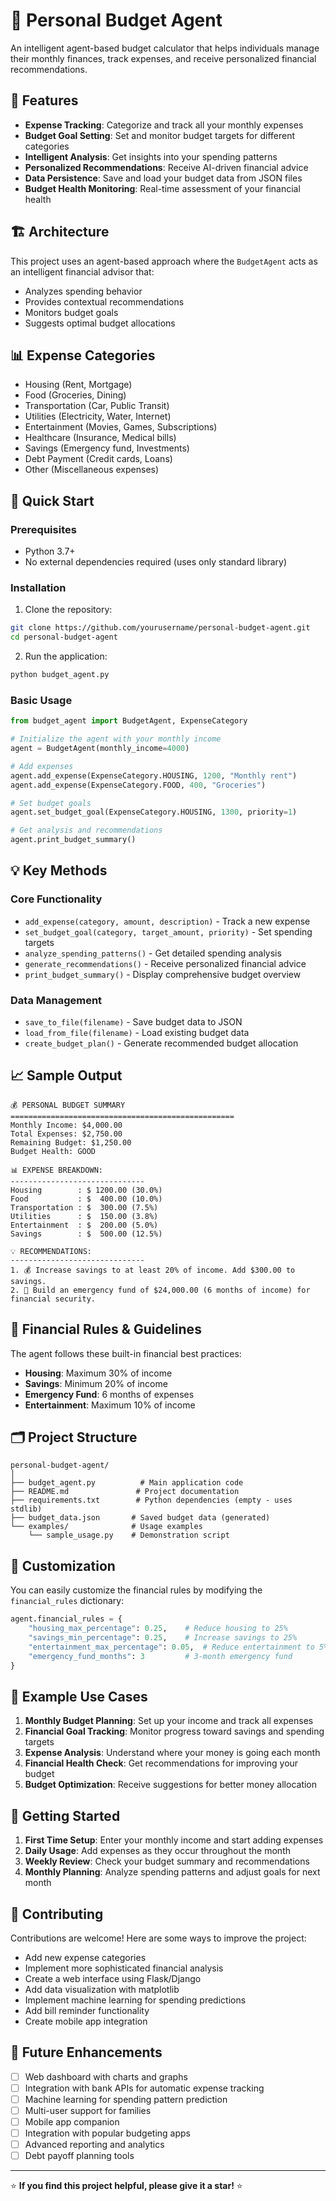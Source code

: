 # 🤖 Personal Budget Agent

An intelligent agent-based budget calculator that helps individuals manage their monthly finances, track expenses, and receive personalized financial recommendations.

## 🌟 Features

- **Expense Tracking**: Categorize and track all your monthly expenses
- **Budget Goal Setting**: Set and monitor budget targets for different categories
- **Intelligent Analysis**: Get insights into your spending patterns
- **Personalized Recommendations**: Receive AI-driven financial advice
- **Data Persistence**: Save and load your budget data from JSON files
- **Budget Health Monitoring**: Real-time assessment of your financial health

## 🏗️ Architecture

This project uses an agent-based approach where the `BudgetAgent` acts as an intelligent financial advisor that:
- Analyzes spending behavior
- Provides contextual recommendations
- Monitors budget goals
- Suggests optimal budget allocations

## 📊 Expense Categories

- Housing (Rent, Mortgage)
- Food (Groceries, Dining)
- Transportation (Car, Public Transit)
- Utilities (Electricity, Water, Internet)
- Entertainment (Movies, Games, Subscriptions)
- Healthcare (Insurance, Medical bills)
- Savings (Emergency fund, Investments)
- Debt Payment (Credit cards, Loans)
- Other (Miscellaneous expenses)

## 🚀 Quick Start

### Prerequisites
- Python 3.7+
- No external dependencies required (uses only standard library)

### Installation

1. Clone the repository:
```bash
git clone https://github.com/yourusername/personal-budget-agent.git
cd personal-budget-agent
```

2. Run the application:
```bash
python budget_agent.py
```

### Basic Usage

```python
from budget_agent import BudgetAgent, ExpenseCategory

# Initialize the agent with your monthly income
agent = BudgetAgent(monthly_income=4000)

# Add expenses
agent.add_expense(ExpenseCategory.HOUSING, 1200, "Monthly rent")
agent.add_expense(ExpenseCategory.FOOD, 400, "Groceries")

# Set budget goals
agent.set_budget_goal(ExpenseCategory.HOUSING, 1300, priority=1)

# Get analysis and recommendations
agent.print_budget_summary()
```

## 💡 Key Methods

### Core Functionality
- `add_expense(category, amount, description)` - Track a new expense
- `set_budget_goal(category, target_amount, priority)` - Set spending targets
- `analyze_spending_patterns()` - Get detailed spending analysis
- `generate_recommendations()` - Receive personalized financial advice
- `print_budget_summary()` - Display comprehensive budget overview

### Data Management
- `save_to_file(filename)` - Save budget data to JSON
- `load_from_file(filename)` - Load existing budget data
- `create_budget_plan()` - Generate recommended budget allocation

## 📈 Sample Output

```
💰 PERSONAL BUDGET SUMMARY
==================================================
Monthly Income: $4,000.00
Total Expenses: $2,750.00
Remaining Budget: $1,250.00
Budget Health: GOOD

📊 EXPENSE BREAKDOWN:
------------------------------
Housing        : $ 1200.00 (30.0%)
Food           : $  400.00 (10.0%)
Transportation : $  300.00 (7.5%)
Utilities      : $  150.00 (3.8%)
Entertainment  : $  200.00 (5.0%)
Savings        : $  500.00 (12.5%)

💡 RECOMMENDATIONS:
------------------------------
1. 💰 Increase savings to at least 20% of income. Add $300.00 to savings.
2. 🚨 Build an emergency fund of $24,000.00 (6 months of income) for financial security.
```

## 🎯 Financial Rules & Guidelines

The agent follows these built-in financial best practices:
- **Housing**: Maximum 30% of income
- **Savings**: Minimum 20% of income
- **Emergency Fund**: 6 months of expenses
- **Entertainment**: Maximum 10% of income

## 🗂️ Project Structure

```
personal-budget-agent/
│
├── budget_agent.py          # Main application code
├── README.md               # Project documentation
├── requirements.txt        # Python dependencies (empty - uses stdlib)
├── budget_data.json       # Saved budget data (generated)
└── examples/              # Usage examples
    └── sample_usage.py    # Demonstration script
```

## 🔧 Customization

You can easily customize the financial rules by modifying the `financial_rules` dictionary:

```python
agent.financial_rules = {
    "housing_max_percentage": 0.25,    # Reduce housing to 25%
    "savings_min_percentage": 0.25,    # Increase savings to 25%
    "entertainment_max_percentage": 0.05,  # Reduce entertainment to 5%
    "emergency_fund_months": 3         # 3-month emergency fund
}
```

## 📝 Example Use Cases

1. **Monthly Budget Planning**: Set up your income and track all expenses
2. **Financial Goal Tracking**: Monitor progress toward savings and spending targets
3. **Expense Analysis**: Understand where your money is going each month
4. **Financial Health Check**: Get recommendations for improving your budget
5. **Budget Optimization**: Receive suggestions for better money allocation

## 🚦 Getting Started

1. **First Time Setup**: Enter your monthly income and start adding expenses
2. **Daily Usage**: Add expenses as they occur throughout the month
3. **Weekly Review**: Check your budget summary and recommendations
4. **Monthly Planning**: Analyze spending patterns and adjust goals for next month

## 🤝 Contributing

Contributions are welcome! Here are some ways to improve the project:

- Add new expense categories
- Implement more sophisticated financial analysis
- Create a web interface using Flask/Django
- Add data visualization with matplotlib
- Implement machine learning for spending predictions
- Add bill reminder functionality
- Create mobile app integration


## 🔮 Future Enhancements

- [ ] Web dashboard with charts and graphs
- [ ] Integration with bank APIs for automatic expense tracking
- [ ] Machine learning for spending pattern prediction
- [ ] Multi-user support for families
- [ ] Mobile app companion
- [ ] Integration with popular budgeting apps
- [ ] Advanced reporting and analytics
- [ ] Debt payoff planning tools

---

⭐ **If you find this project helpful, please give it a star!** ⭐
